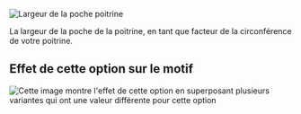![Largeur de la poche poitrine](chestpocketwidth.svg)

La largeur de la poche de la poitrine, en tant que facteur de la circonférence de votre poitrine.

## Effet de cette option sur le motif

![Cette image montre l'effet de cette option en superposant plusieurs variantes qui ont une valeur différente pour cette option](jaeger_chestpocketwidth_sample.svg "Effet de cette option sur le motif")
